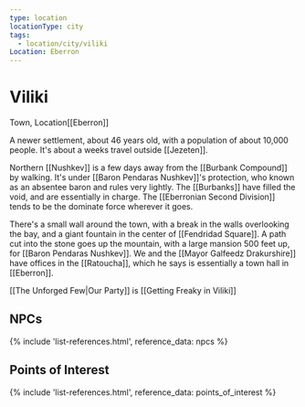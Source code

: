 ```yaml
---
type: location
locationType: city
tags:
  - location/city/viliki
Location: Eberron
---
```


# Viliki
Town, <span class="dataview inline-field"><span class="inline-field-key">Location</span><span class="inline-field-value">[[Eberron]]</span></span>

A newer settlement, about 46 years old, with a population of about 10,000 people. It's about a weeks travel outside [[Jezeten]]. 

Northern [[Nushkev]] is a few days away from the [[Burbank Compound]] by walking. It's under [[Baron Pendaras Nushkev]]'s protection, who known as an absentee baron and rules very lightly. The [[Burbanks]] have filled the void, and are essentially in charge. The [[Eberronian Second Division]] tends to be the dominate force wherever it goes.

There's a small wall around the town, with a break in the walls overlooking the bay, and a giant fountain in the center of [[Fendridad Square]]. A path cut into the stone goes up the mountain, with a large mansion 500 feet up, for [[Baron Pendaras Nushkev]]. We and the [[Mayor Galfeedz Drakurshire]] have offices in the [[Ratoucha]], which he says is essentially a town hall in [[Eberron]].

[[The Unforged Few|Our Party]] is [[Getting Freaky in Viliki]]
## NPCs
{% include 'list-references.html', reference_data: npcs %}

## Points of Interest
{% include 'list-references.html', reference_data: points_of_interest %}
